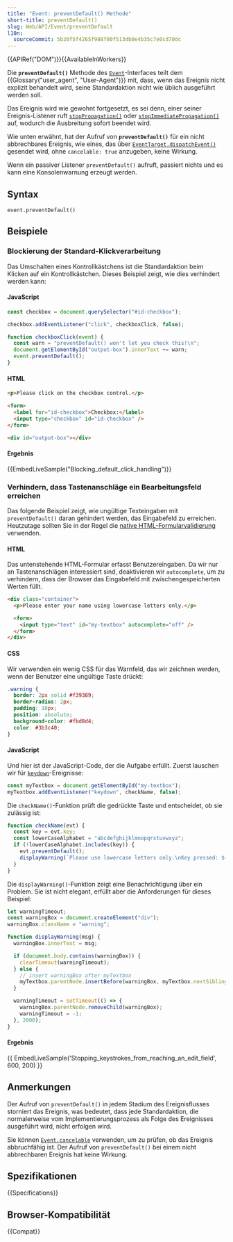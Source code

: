 ```yaml
---
title: "Event: preventDefault() Methode"
short-title: preventDefault()
slug: Web/API/Event/preventDefault
l10n:
  sourceCommit: 5b20f5f4265f988f80f513db0e4b35c7e0cd70dc
---
```


{{APIRef("DOM")}}{{AvailableInWorkers}}

Die **`preventDefault()`** Methode des [`Event`](/de/docs/Web/API/Event)-Interfaces teilt dem {{Glossary("user_agent", "User-Agent")}} mit, dass, wenn das Ereignis nicht explizit behandelt wird, seine Standardaktion nicht wie üblich ausgeführt werden soll.

Das Ereignis wird wie gewohnt fortgesetzt,
es sei denn, einer seiner Ereignis-Listener ruft
[`stopPropagation()`](/de/docs/Web/API/Event/stopPropagation)
oder [`stopImmediatePropagation()`](/de/docs/Web/API/Event/stopImmediatePropagation) auf,
wodurch die Ausbreitung sofort beendet wird.

Wie unten erwähnt, hat der Aufruf von **`preventDefault()`** für ein
nicht abbrechbares Ereignis, wie eines, das über
[`EventTarget.dispatchEvent()`](/de/docs/Web/API/EventTarget/dispatchEvent) gesendet wird, ohne `cancelable: true` anzugeben, keine Wirkung.

Wenn ein passiver Listener `preventDefault()` aufruft, passiert nichts und es kann eine Konsolenwarnung erzeugt werden.

## Syntax

```js-nolint
event.preventDefault()
```

## Beispiele

### Blockierung der Standard-Klickverarbeitung

Das Umschalten eines Kontrollkästchens ist die Standardaktion beim Klicken auf ein Kontrollkästchen. Dieses Beispiel
zeigt, wie dies verhindert werden kann:

#### JavaScript

```js
const checkbox = document.querySelector("#id-checkbox");

checkbox.addEventListener("click", checkboxClick, false);

function checkboxClick(event) {
  const warn = "preventDefault() won't let you check this!\n";
  document.getElementById("output-box").innerText += warn;
  event.preventDefault();
}
```

#### HTML

```html
<p>Please click on the checkbox control.</p>

<form>
  <label for="id-checkbox">Checkbox:</label>
  <input type="checkbox" id="id-checkbox" />
</form>

<div id="output-box"></div>
```

#### Ergebnis

{{EmbedLiveSample("Blocking_default_click_handling")}}

### Verhindern, dass Tastenanschläge ein Bearbeitungsfeld erreichen

Das folgende Beispiel zeigt, wie ungültige Texteingaben mit `preventDefault()` daran gehindert werden, das Eingabefeld zu erreichen. Heutzutage sollten Sie in der Regel die [native HTML-Formularvalidierung](/de/docs/Learn_web_development/Extensions/Forms/Form_validation) verwenden.

#### HTML

Das untenstehende HTML-Formular erfasst Benutzereingaben.
Da wir nur an Tastenanschlägen interessiert sind, deaktivieren wir `autocomplete`, um zu verhindern, dass der Browser das Eingabefeld mit zwischengespeicherten Werten füllt.

```html
<div class="container">
  <p>Please enter your name using lowercase letters only.</p>

  <form>
    <input type="text" id="my-textbox" autocomplete="off" />
  </form>
</div>
```

#### CSS

Wir verwenden ein wenig CSS für das Warnfeld, das wir zeichnen werden, wenn der Benutzer eine
ungültige Taste drückt:

```css
.warning {
  border: 2px solid #f39389;
  border-radius: 2px;
  padding: 10px;
  position: absolute;
  background-color: #fbd8d4;
  color: #3b3c40;
}
```

#### JavaScript

Und hier ist der JavaScript-Code, der die Aufgabe erfüllt. Zuerst lauschen wir für
[`keydown`](/de/docs/Web/API/Element/keydown_event)-Ereignisse:

```js
const myTextbox = document.getElementById("my-textbox");
myTextbox.addEventListener("keydown", checkName, false);
```

Die `checkName()`-Funktion prüft die gedrückte Taste und entscheidet,
ob sie zulässig ist:

```js
function checkName(evt) {
  const key = evt.key;
  const lowerCaseAlphabet = "abcdefghijklmnopqrstuvwxyz";
  if (!lowerCaseAlphabet.includes(key)) {
    evt.preventDefault();
    displayWarning(`Please use lowercase letters only.\nKey pressed: ${key}\n`);
  }
}
```

Die `displayWarning()`-Funktion zeigt eine Benachrichtigung über ein Problem. Sie ist
nicht elegant, erfüllt aber die Anforderungen für dieses Beispiel:

```js
let warningTimeout;
const warningBox = document.createElement("div");
warningBox.className = "warning";

function displayWarning(msg) {
  warningBox.innerText = msg;

  if (document.body.contains(warningBox)) {
    clearTimeout(warningTimeout);
  } else {
    // insert warningBox after myTextbox
    myTextbox.parentNode.insertBefore(warningBox, myTextbox.nextSibling);
  }

  warningTimeout = setTimeout(() => {
    warningBox.parentNode.removeChild(warningBox);
    warningTimeout = -1;
  }, 2000);
}
```

#### Ergebnis

{{ EmbedLiveSample('Stopping_keystrokes_from_reaching_an_edit_field', 600, 200) }}

## Anmerkungen

Der Aufruf von `preventDefault()` in jedem Stadium des Ereignisflusses storniert das Ereignis,
was bedeutet, dass jede Standardaktion, die normalerweise vom Implementierungsprozess als Folge des
Ereignisses ausgeführt wird, nicht erfolgen wird.

Sie können [`Event.cancelable`](/de/docs/Web/API/Event/cancelable) verwenden, um zu prüfen, ob das Ereignis abbruchfähig ist.
Der Aufruf von `preventDefault()` bei einem nicht abbrechbaren Ereignis hat keine Wirkung.

## Spezifikationen

{{Specifications}}

## Browser-Kompatibilität

{{Compat}}
